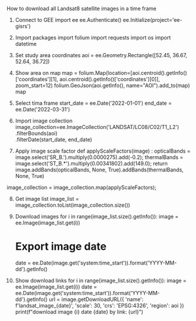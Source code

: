 How to download all Landsat8 satellite images in a time frame

1. Connect to GEE
import ee
ee.Authenticate()
ee.Initialize(project='ee-gisrs')

2. Import packages
import folium
import requests
import os
import datetime

3. Set study area coordinates
aoi = ee.Geometry.Rectangle([52.45, 36.67, 52.64, 36.72])

4. Show area on map
map = folium.Map(location=[aoi.centroid().getInfo()['coordinates'][1], aoi.centroid().getInfo()['coordinates'][0]], zoom_start=12)
folium.GeoJson(aoi.getInfo(), name="AOI").add_to(map)
map

5. Select tima frame
start_date = ee.Date('2022-01-01')
end_date = ee.Date('2022-03-31')

6. Import image collection
image_collection=ee.ImageCollection('LANDSAT/LC08/C02/T1_L2') \
      .filterBounds(aoi) \
      .filterDate(start_date, end_date)

7. Apply image scale factor
def applyScaleFactors(image) :
  opticalBands = image.select('SR_B.').multiply(0.0000275).add(-0.2);
  thermalBands = image.select('ST_B.*').multiply(0.00341802).add(149.0);
  return image.addBands(opticalBands, None, True).addBands(thermalBands, None, True)

image_collection = image_collection.map(applyScaleFactors);

8. Get image list
image_list = image_collection.toList(image_collection.size())

9. Download images
for i in range(image_list.size().getInfo()):
    image = ee.Image(image_list.get(i))

    # Export image date
    date = ee.Date(image.get('system:time_start')).format('YYYY-MM-dd').getInfo()

10. Show download links
for i in range(image_list.size().getInfo()):
    image = ee.Image(image_list.get(i))
    date = ee.Date(image.get('system:time_start')).format('YYYY-MM-dd').getInfo()
    url = image.getDownloadURL({
        'name': f'landsat_image_{date}',
        'scale': 30,
        'crs': 'EPSG:4326',
        'region': aoi
    })
    print(f"download image {i} date {date} by link: {url}")
